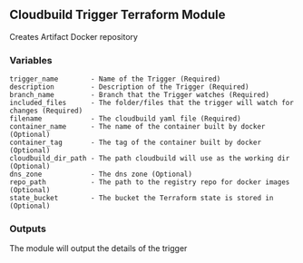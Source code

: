 ## Cloudbuild Trigger Terraform Module

Creates Artifact Docker repository

### Variables

```
trigger_name        - Name of the Trigger (Required)
description         - Description of the Trigger (Required)
branch_name         - Branch that the Trigger watches (Required)
included_files      - The folder/files that the trigger will watch for changes (Required)
filename            - The cloudbuild yaml file (Required)
container_name      - The name of the container built by docker (Optional)
container_tag       - The tag of the container built by docker (Optional)
cloudbuild_dir_path - The path cloudbuild will use as the working dir (Optional)
dns_zone            - The dns zone (Optional)
repo_path           - The path to the registry repo for docker images (Optional)
state_bucket        - The bucket the Terraform state is stored in (Optional)
```

### Outputs

The module will output the details of the trigger
